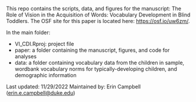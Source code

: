 This repo contains the scripts, data, and figures for the manuscript: The Role of Vision in the Acquisition of Words: Vocabulary Development in Blind Toddlers. The OSF site for this paper is located here: https://osf.io/uw6zm/.

In the main folder: 
- VI_CDI.Rproj: project file
- paper: a folder containing the manuscript, figures, and code for analyses
- data: a folder containing vocabulary data from the children in sample, wordbank vocabulary norms for typically-developing children, and demographic information


Last updated: 11/29/2022
Maintained by: Erin Campbell (erin.e.campbell@duke.edu)